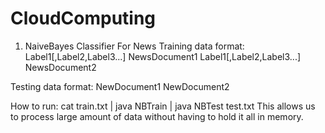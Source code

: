 # CloudComputing
1. NaiveBayes Classifier For News
Training data format:
Label1[,Label2,Label3...] NewsDocument1
Label1[,Label2,Label3...] NewsDocument2

Testing data format:
NewDocument1
NewDocument2

How to run:
cat train.txt | java NBTrain | java NBTest test.txt
This allows us to process large amount of data without having to hold it all in memory.
